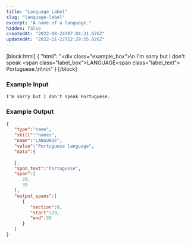 ```yaml
---
title: "Language Label"
slug: "language-label"
excerpt: "A name of a language."
hidden: false
createdAt: "2022-08-24T07:04:31.676Z"
updatedAt: "2022-11-22T12:29:55.026Z"
---
```

[block:html]
{
  "html": "<div class=\"example_box\">\n  I'm sorry but I don't speak <span class=\"label_box\">LANGUAGE</span><span class=\"label_text\"> Portuguese.</span>\n</div>\n\n<style>\n  .label_box { \n    box-sizing: border-box;\n    border-width: 0px;\n    border-style: solid;\n    border-bottom-left-radius: 0.25rem;\n    border-top-left-radius: 0.25rem;\n    border-top-right-radius: 0.25rem;\n    background-color: rgb(241, 59, 233);\n    color: white;\n    padding: 2px;\n    position: relative;\n    outline-style: none;\">\n  }\n  .label_text {\n    box-sizing: border-box;\n    border-width: 0px 0px 2px;\n    border-style: solid;\n    border-color: rgb(241, 59, 233);\n\t}\n  .example_box {\n    max-width: 40rem;\n    margin: 0 auto;\n    background-color: rgb(243, 245, 249);\n    padding: 18px;\n    line-height: 28px;\n  }\n  .tooltip {\n    color:white;\n    background-color: black;\n    width: 120px;\n    position: absolute;\n        top: 26px;\n        left: 15px;\n  }\n</style>"
}
[/block]



### Example Input

```
I'm sorry but I don't speak Portuguese.
```



### Example Output

```json
{
   "type":"name",
   "skill":"names",
   "name":"LANGUAGE",
   "value":"Portuguese language",
   "data":{
      
   },
   "span_text":"Portuguese",
   "span":[
      29,
      39
   ],
   "output_spans":[
      {
         "section":0,
         "start":29,
         "end":39
      }
   ]
}
```
